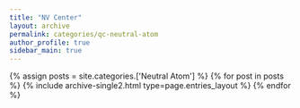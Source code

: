 ```yaml
---
title: "NV Center"
layout: archive
permalink: categories/qc-neutral-atom
author_profile: true
sidebar_main: true
---
```



{% assign posts = site.categories.['Neutral Atom'] %}
{% for post in posts %} {% include archive-single2.html type=page.entries_layout %} {% endfor %}